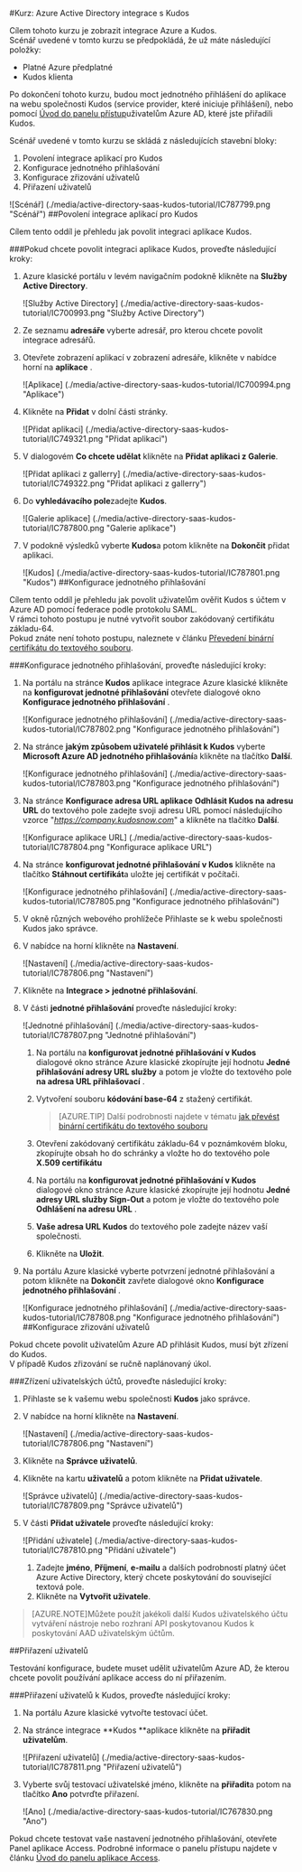 <properties 
    pageTitle="Kurz: Azure Active Directory integrace s Kudos | Microsoft Azure" 
    description="Naučte se používat Kudos s Azure Active Directory povolit jednotné přihlašování, automatické vytváření a další!" 
    services="active-directory" 
    authors="jeevansd"  
    documentationCenter="na" 
    manager="femila"/>
<tags 
    ms.service="active-directory" 
    ms.devlang="na" 
    ms.topic="article" 
    ms.tgt_pltfrm="na" 
    ms.workload="identity" 
    ms.date="09/29/2016" 
    ms.author="jeedes" />

#<a name="tutorial-azure-active-directory-integration-with-kudos"></a>Kurz: Azure Active Directory integrace s Kudos
  
Cílem tohoto kurzu je zobrazit integrace Azure a Kudos.  
Scénář uvedené v tomto kurzu se předpokládá, že už máte následující položky:

-   Platné Azure předplatné
-   Kudos klienta
  
Po dokončení tohoto kurzu, budou moct jednotného přihlášení do aplikace na webu společnosti Kudos (service provider, které iniciuje přihlášení), nebo pomocí [Úvod do panelu přístup](active-directory-saas-access-panel-introduction.md)uživatelům Azure AD, které jste přiřadili Kudos.
  
Scénář uvedené v tomto kurzu se skládá z následujících stavební bloky:

1.  Povolení integrace aplikací pro Kudos
2.  Konfigurace jednotného přihlašování
3.  Konfigurace zřizování uživatelů
4.  Přiřazení uživatelů

![Scénář] (./media/active-directory-saas-kudos-tutorial/IC787799.png "Scénář")
##<a name="enabling-the-application-integration-for-kudos"></a>Povolení integrace aplikací pro Kudos
  
Cílem tento oddíl je přehledu jak povolit integraci aplikace Kudos.

###<a name="to-enable-the-application-integration-for-kudos-perform-the-following-steps"></a>Pokud chcete povolit integraci aplikace Kudos, proveďte následující kroky:

1.  Azure klasické portálu v levém navigačním podokně klikněte na **Služby Active Directory**.

    ![Služby Active Directory] (./media/active-directory-saas-kudos-tutorial/IC700993.png "Služby Active Directory")

2.  Ze seznamu **adresáře** vyberte adresář, pro kterou chcete povolit integrace adresářů.

3.  Otevřete zobrazení aplikací v zobrazení adresáře, klikněte v nabídce horní na **aplikace** .

    ![Aplikace] (./media/active-directory-saas-kudos-tutorial/IC700994.png "Aplikace")

4.  Klikněte na **Přidat** v dolní části stránky.

    ![Přidat aplikaci] (./media/active-directory-saas-kudos-tutorial/IC749321.png "Přidat aplikaci")

5.  V dialogovém **Co chcete udělat** klikněte na **Přidat aplikaci z Galerie**.

    ![Přidat aplikaci z gallerry] (./media/active-directory-saas-kudos-tutorial/IC749322.png "Přidat aplikaci z gallerry")

6.  Do **vyhledávacího pole**zadejte **Kudos**.

    ![Galerie aplikace] (./media/active-directory-saas-kudos-tutorial/IC787800.png "Galerie aplikace")

7.  V podokně výsledků vyberte **Kudos**a potom klikněte na **Dokončit** přidat aplikaci.

    ![Kudos] (./media/active-directory-saas-kudos-tutorial/IC787801.png "Kudos")
##<a name="configuring-single-sign-on"></a>Konfigurace jednotného přihlašování
  
Cílem tento oddíl je přehledu jak povolit uživatelům ověřit Kudos s účtem v Azure AD pomocí federace podle protokolu SAML.  
V rámci tohoto postupu je nutné vytvořit soubor zakódovaný certifikátu základu-64.  
Pokud znáte není tohoto postupu, naleznete v článku [Převedení binární certifikátu do textového souboru](http://youtu.be/PlgrzUZ-Y1o).

###<a name="to-configure-single-sign-on-perform-the-following-steps"></a>Konfigurace jednotného přihlašování, proveďte následující kroky:

1.  Na portálu na stránce **Kudos** aplikace integrace Azure klasické klikněte na **konfigurovat jednotné přihlašování** otevřete dialogové okno **Konfigurace jednotného přihlašování** .

    ![Konfigurace jednotného přihlašování] (./media/active-directory-saas-kudos-tutorial/IC787802.png "Konfigurace jednotného přihlašování")

2.  Na stránce **jakým způsobem uživatelé přihlásit k Kudos** vyberte **Microsoft Azure AD jednotného přihlašování**a klikněte na tlačítko **Další**.

    ![Konfigurace jednotného přihlašování] (./media/active-directory-saas-kudos-tutorial/IC787803.png "Konfigurace jednotného přihlašování")

3.  Na stránce **Konfigurace adresa URL aplikace** **Odhlásit Kudos na adresu URL** do textového pole zadejte svoji adresu URL pomocí následujícího vzorce "*https://company.kudosnow.com*" a klikněte na tlačítko **Další**.

    ![Konfigurace aplikace URL] (./media/active-directory-saas-kudos-tutorial/IC787804.png "Konfigurace aplikace URL")

4.  Na stránce **konfigurovat jednotné přihlašování v Kudos** klikněte na tlačítko **Stáhnout certifikát**a uložte jej certifikát v počítači.

    ![Konfigurace jednotného přihlašování] (./media/active-directory-saas-kudos-tutorial/IC787805.png "Konfigurace jednotného přihlašování")

5.  V okně různých webového prohlížeče Přihlaste se k webu společnosti Kudos jako správce.

6.  V nabídce na horní klikněte na **Nastavení**.

    ![Nastavení] (./media/active-directory-saas-kudos-tutorial/IC787806.png "Nastavení")

7.  Klikněte na **Integrace \> jednotné přihlašování**.

8.  V části **jednotné přihlašování** proveďte následující kroky:

    ![Jednotné přihlašování] (./media/active-directory-saas-kudos-tutorial/IC787807.png "Jednotné přihlašování")

    1.  Na portálu na **konfigurovat jednotné přihlašování v Kudos** dialogové okno stránce Azure klasické zkopírujte její hodnotu **Jedné přihlašování adresy URL služby** a potom je vložte do textového pole **na adresa URL přihlašovací** .
    2.  Vytvoření souboru **kódování base-64** z stažený certifikát.  

        >[AZURE.TIP]
        Další podrobnosti najdete v tématu [jak převést binární certifikátu do textového souboru](http://youtu.be/PlgrzUZ-Y1o)

    3.  Otevření zakódovaný certifikátu základu-64 v poznámkovém bloku, zkopírujte obsah ho do schránky a vložte ho do textového pole **X.509 certifikátu**
    4.  Na portálu na **konfigurovat jednotné přihlašování v Kudos** dialogové okno stránce Azure klasické zkopírujte její hodnotu **Jedné adresy URL služby Sign-Out** a potom je vložte do textového pole **Odhlášení na adresu URL** .
    5.  **Vaše adresa URL Kudos** do textového pole zadejte název vaší společnosti.
    6.  Klikněte na **Uložit**.

9.  Na portálu Azure klasické vyberte potvrzení jednotné přihlašování a potom klikněte na **Dokončit** zavřete dialogové okno **Konfigurace jednotného přihlašování** .

    ![Konfigurace jednotného přihlašování] (./media/active-directory-saas-kudos-tutorial/IC787808.png "Konfigurace jednotného přihlašování")
##<a name="configuring-user-provisioning"></a>Konfigurace zřizování uživatelů
  
Pokud chcete povolit uživatelům Azure AD přihlásit Kudos, musí být zřízení do Kudos.  
V případě Kudos zřizování se ručně naplánovaný úkol.

###<a name="to-provision-a-user-accounts-perform-the-following-steps"></a>Zřízení uživatelských účtů, proveďte následující kroky:

1.  Přihlaste se k vašemu webu společnosti **Kudos** jako správce.

2.  V nabídce na horní klikněte na **Nastavení**.

    ![Nastavení] (./media/active-directory-saas-kudos-tutorial/IC787806.png "Nastavení")

3.  Klikněte na **Správce uživatelů**.

4.  Klikněte na kartu **uživatelů** a potom klikněte na **Přidat uživatele**.

    ![Správce uživatelů] (./media/active-directory-saas-kudos-tutorial/IC787809.png "Správce uživatelů")

5.  V části **Přidat uživatele** proveďte následující kroky:

    ![Přidání uživatele] (./media/active-directory-saas-kudos-tutorial/IC787810.png "Přidání uživatele")

    1.  Zadejte **jméno**, **Příjmení**, **e-mailu** a dalších podrobností platný účet Azure Active Directory, který chcete poskytování do související textová pole.
    2.  Klikněte na **Vytvořit uživatele**.

>[AZURE.NOTE]Můžete použít jakékoli další Kudos uživatelského účtu vytváření nástroje nebo rozhraní API poskytovanou Kudos k poskytování AAD uživatelským účtům.

##<a name="assigning-users"></a>Přiřazení uživatelů
  
Testování konfigurace, budete muset udělit uživatelům Azure AD, že kterou chcete povolit používání aplikace access do ní přiřazením.

###<a name="to-assign-users-to-kudos-perform-the-following-steps"></a>Přiřazení uživatelů k Kudos, proveďte následující kroky:

1.  Na portálu Azure klasické vytvořte testovací účet.

2.  Na stránce integrace **Kudos **aplikace klikněte na **přiřadit uživatelům**.

    ![Přiřazení uživatelů] (./media/active-directory-saas-kudos-tutorial/IC787811.png "Přiřazení uživatelů")

3.  Vyberte svůj testovací uživatelské jméno, klikněte na **přiřadit**a potom na tlačítko **Ano** potvrďte přiřazení.

    ![Ano] (./media/active-directory-saas-kudos-tutorial/IC767830.png "Ano")
  
Pokud chcete testovat vaše nastavení jednotného přihlašování, otevřete Panel aplikace Access. Podrobné informace o panelu přístupu najdete v článku [Úvod do panelu aplikace Access](active-directory-saas-access-panel-introduction.md).